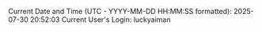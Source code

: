 Current Date and Time (UTC - YYYY-MM-DD HH:MM:SS formatted): 2025-07-30 20:52:03
Current User's Login: luckyaiman

